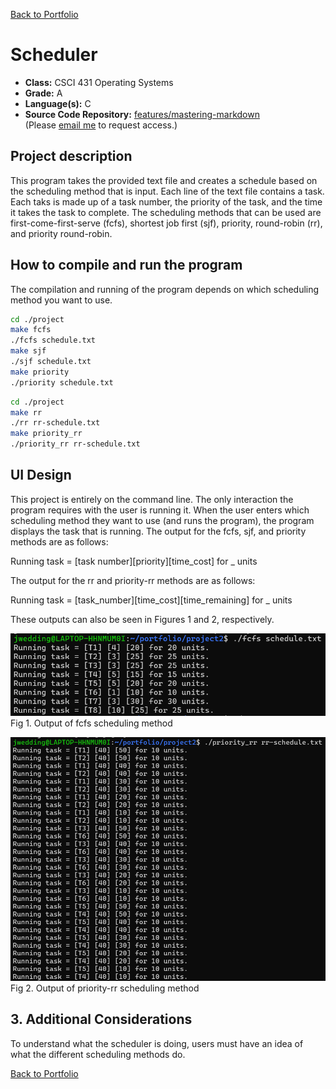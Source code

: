 [Back to Portfolio](./)

Scheduler
===============

-   **Class:** CSCI 431 Operating Systems
-   **Grade:** A
-   **Language(s):** C
-   **Source Code Repository:** [features/mastering-markdown](https://guides.github.com/features/mastering-markdown/)  
    (Please [email me](mailto:jrwedding@csustudent.net?subject=GitHub%20Access) to request access.)

## Project description

This program takes the provided text file and creates a schedule based on the scheduling method that is input. Each line of the text file contains a task. Each taks is made up of a task number, the priority of the task, and the time it takes the task to complete. The scheduling methods that can be used are first-come-first-serve (fcfs), shortest job first (sjf), priority, round-robin (rr), and priority round-robin.

## How to compile and run the program

The compilation and running of the program depends on which scheduling method you want to use.

```bash
cd ./project
make fcfs
./fcfs schedule.txt
make sjf
./sjf schedule.txt
make priority
./priority schedule.txt
```

```bash
cd ./project
make rr
./rr rr-schedule.txt
make priority_rr
./priority_rr rr-schedule.txt
```

## UI Design

This project is entirely on the command line. The only interaction the program requires with the user is running it. When the user enters which scheduling method they want to use (and runs the program), the program displays the task that is running. The output for the fcfs, sjf, and priority methods are as follows: 

Running task = [task number][priority][time_cost] for _ units

The output for the rr and priority-rr methods are as follows:

Running task = [task_number][time_cost][time_remaining] for _ units

These outputs can also be seen in Figures 1 and 2, respectively.

![screenshot](images/proj2_fig1.png)  
Fig 1. Output of fcfs scheduling method

![screenshot](images/proj2_fig2.png)  
Fig 2. Output of priority-rr scheduling method

## 3. Additional Considerations

To understand what the scheduler is doing, users must have an idea of what the different scheduling methods do.


[Back to Portfolio](./)
